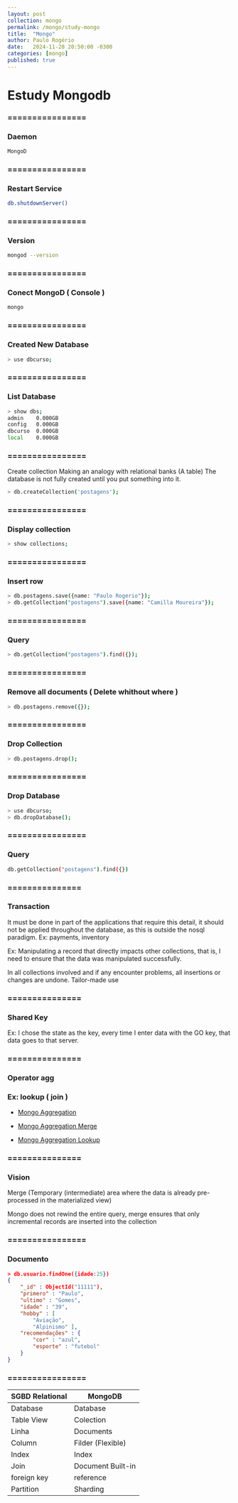 ```yaml
---
layout: post
collection: mongo
permalink: /mongo/study-mongo
title:  "Mongo"
author: Paulo Rogério
date:   2024-11-28 20:50:00 -0300
categories: [mongo]
published: true
---
```



# Estudy Mongodb

### ================
### Daemon
```bash
MongoD
```

### ================
### Restart Service
```bash
db.shutdownServer()
```

### ================
### Version
```bash
mongod --version
```

### ================
### Conect MongoD ( Console )
```bash
mongo
```

### ================
### Created New Database
```bash
> use dbcurso;
```

### ================
### List Database
```bash
> show dbs;
admin    0.000GB
config   0.000GB
dbcurso  0.000GB
local    0.000GB
```

### ================
Create collection 
Making an analogy with relational banks (A table)
The database is not fully created until you put something into it.

```bash
> db.createCollection('postagens');
```

### ================
### Display collection
```bash
> show collections;
```

### ================
### Insert row
```bash
> db.postagens.save({name: "Paulo Rogerio"});
> db.getCollection("postagens").save({name: "Camilla Moureira"});
```

### ================
### Query
```bash
> db.getCollection("postagens").find({});
```

### ================
### Remove all documents ( Delete whithout where )
```bash
> db.postagens.remove({});
```

### ================
### Drop Collection
```bash
> db.postagens.drop();
```

### ================
### Drop Database
```bash
> use dbcurso;
> db.dropDatabase();
```

### ================
### Query
```bash
db.getCollection("postagens").find({})
 ```

### ===============
### Transaction
It must be done in part of the applications that require this detail, it should not be applied throughout the database, as this is outside the nosql paradigm. Ex: payments, inventory

Ex: Manipulating a record that directly impacts other collections, that is, I need to ensure that the data was manipulated successfully.

In all collections involved and if any encounter problems, all insertions or changes are undone. Tailor-made use
### ===============
### Shared Key

Ex: I chose the state as the key, every time I enter data with the GO key, that data goes to that server.

### ===============
### Operator agg
### Ex: lookup ( join )

* [Mongo Aggregation](https://docs.mongodb.com/manual/reference/operator/aggregation/out/)

* [Mongo Aggregation Merge](https://docs.mongodb.com/manual/reference/operator/aggregation/merge/)

* [Mongo Aggregation Lookup](https://docs.mongodb.com/manual/reference/operator/aggregation/lookup/)

### ===============
### Vision 
Merge (Temporary (intermediate) area where the data is already pre-processed in the materialized view)

Mongo does not rewind the entire query, merge ensures that only incremental records are inserted into the collection

### ================
### Documento

```json
> db.usuario.findOne({idade:25})          
{
    "_id" : ObjectId("11111"),            
    "primero" : "Paulo",
    "ultimo" : "Gomes", 
    "idade" : "39",
    "hobby" : [
        "Aviação",
        "Alpinismo" ],
    "recomendações" : {
        "cor" : "azul",
        "esporte" : "futebol"
    }
}
```

### ================

|  SGBD Relational | MongoDB |
| --- | --- |
| Database | Database |
| Table View | Colection  |
| Linha | Documents  |
| Column | Filder (Flexible)  |
| Index | Index |
| Join | Document Built-in  |
| foreign key | reference |
| Partition | Sharding |




